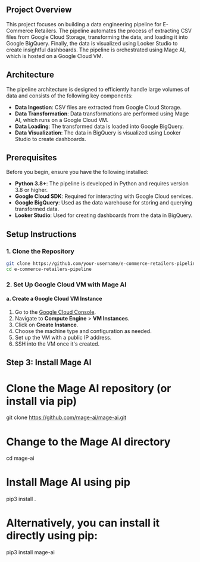 ## Project Overview
This project focuses on building a data engineering pipeline for E-Commerce Retailers. The pipeline automates the process of extracting CSV files from Google Cloud Storage, transforming the data, and loading it into Google BigQuery. Finally, the data is visualized using Looker Studio to create insightful dashboards. The pipeline is orchestrated using Mage AI, which is hosted on a Google Cloud VM.

## Architecture

The pipeline architecture is designed to efficiently handle large volumes of data and consists of the following key components:

- **Data Ingestion**: CSV files are extracted from Google Cloud Storage.
- **Data Transformation**: Data transformations are performed using Mage AI, which runs on a Google Cloud VM.
- **Data Loading**: The transformed data is loaded into Google BigQuery.
- **Data Visualization**: The data in BigQuery is visualized using Looker Studio to create dashboards.

## Prerequisites

Before you begin, ensure you have the following installed:

- **Python 3.8+**: The pipeline is developed in Python and requires version 3.8 or higher.
- **Google Cloud SDK**: Required for interacting with Google Cloud services.
- **Google BigQuery**: Used as the data warehouse for storing and querying transformed data.
- **Looker Studio**: Used for creating dashboards from the data in BigQuery.

## Setup Instructions

### 1. Clone the Repository

```bash
git clone https://github.com/your-username/e-commerce-retailers-pipeline.git
cd e-commerce-retailers-pipeline
```

### 2. Set Up Google Cloud VM with Mage AI

#### a. Create a Google Cloud VM Instance

1. Go to the [Google Cloud Console](https://console.cloud.google.com/).
2. Navigate to **Compute Engine** > **VM Instances**.
3. Click on **Create Instance**.
4. Choose the machine type and configuration as needed.
5. Set up the VM with a public IP address.
6. SSH into the VM once it's created.

## Step 3: Install Mage AI
# Clone the Mage AI repository (or install via pip)
git clone https://github.com/mage-ai/mage-ai.git

# Change to the Mage AI directory
cd mage-ai

# Install Mage AI using pip
pip3 install .

# Alternatively, you can install it directly using pip:
pip3 install mage-ai







   

